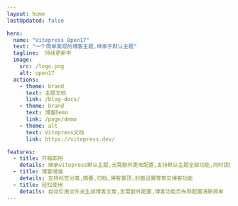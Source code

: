 ```yaml
---
layout: home
lastUpdated: false

hero:
  name: "Vitepress Open17"
  text: "一个简单美观的博客主题,继承于默认主题"
  tagline:  持续更新中
  image:
    src: /logo.png
    alt: open17
  actions:
    - theme: brand
      text: 主题文档
      link: /blog-docs/
    - theme: brand
      text: 博客Demo
      link: /page/demo
    - theme: alt
      text: Vitepress文档
      link: https://vitepress.dev/

features:
  - title: 开箱即用
    details: 继承vitepress默认主题,无需额外更改配置,支持默认主题全部功能,同时提供默认博客主题配置
  - title: 博客增强
    details: 支持标签分类,摘要,归档,博客置顶,封面设置等常见博客功能
  - title: 轻松使用
    details: 自动引用文件夹生成博客文章,无需额外配置,博客功能页布局配置清晰简单
---
```


